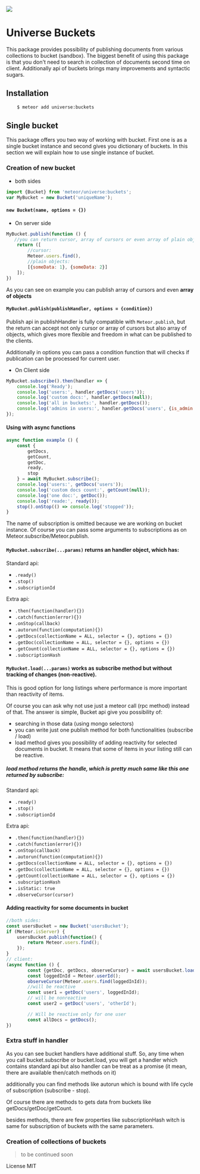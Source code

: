 <a href="http://unicms.io"><img src="http://unicms.io/banners/standalone.png" /></a>

# Universe Buckets
This package provides possibility of publishing documents
from various collections to bucket (sandbox).
The biggest benefit of using this package is that
you don't need to search in collection of documents
second time on client.
Additionally api of buckets brings many improvements and syntactic sugars.

## Installation
```sh
    $ meteor add universe:buckets
```
## Single bucket
This package offers you two way of working with bucket.
First one is as a single bucket instance and second gives you dictionary of buckets.
In this section we will explain how to use single instance of bucket.

### Creation of new bucket

- both sides

```js
import {Bucket} from 'meteor/universe:buckets';
var MyBucket = new Bucket('uniqueName');
```

#### `new Bucket(name, options = {})`


- On server side

```js
MyBucket.publish(function () {
   //you can return cursor, array of cursors or even array of plain objects
    return ([
        //cursor:
        Meteor.users.find(),
        //plain objects:
        [{someData: 1}, {someData: 2}]
    ]);
})
```
As you can see on example you can publish array of cursors and even **array of objects**

#### `MyBucket.publish(publishHandler, options = {condition})`

Publish api in publishHandler is fully compatible with `Meteor.publish`,
but the return can accept not only cursor or array of cursors but also array of objects,
which gives more flexible and freedom in what can be published to the clients.

Additionally in options you can pass a condition function that will checks if publication
can be processed for current user.


- On Client side

```js
MyBucket.subscribe().then(handler => {
    console.log('Ready');
    console.log('users:', handler.getDocs('users'));
    console.log('custom docs:', handler.getDocs(null));
    console.log('all in buckets:', handler.getDocs());
    console.log('admins in users:', handler.getDocs('users', {is_admin: true}, {limit:2}));
});
```


#### Using with async functions

```js
async function example () {
    const {
        getDocs,
        getCount,
        getDoc,
        ready,
        stop
    } = await MyBucket.subscribe();
    console.log('users:', getDocs('users'));
    console.log('custom docs count:', getCount(null));
    console.log('one doc:', getDoc());
    console.log('reade:', ready());
    stop().onStop(() => console.log('stopped'));
}
```

The name of subscription is omitted because we are working on bucket instance.
Of course you can pass some arguments to subscriptions as on Meteor.subscribe/Meteor.publish.


#### `MyBucket.subscribe(...params)` returns an handler object, which has:

Standard api:

- `.ready()`
- `.stop()`
- `.subscriptionId`

Extra api:

- `.then(function(handler){})`
- `.catch(function(error){})`
- `.onStop(callback)`
- `.autorun(function(computation){})`
- `.getDocs(collectionName = ALL, selector = {}, options = {})`
- `.getDoc(collectionName = ALL, selector = {}, options = {})`
- `.getCount(collectionName = ALL, selector = {}, options = {})`
- `.subscriptionHash`

#### `MyBucket.load(...params)` works as subscribe method but without tracking of changes (non-reactive).
This is good option for long listings where performance is more important than reactivity of items. 

Of course you can ask why not use just a meteor call (rpc method) instead of that.
The answer is simple, Bucket api give you possibility of:

- searching in those data (using mongo selectors)
- you can write just one publish method for both functionalities (subscribe / load)
- load method gives you possibility of adding reactivity for selected documents in bucket. It means that some of items in your listing still can be reactive. 

##### load method returns the handle, which is pretty much same like this one returned by subscribe:

Standard api:

- `.ready()`
- `.stop()`
- `.subscriptionId`

Extra api:

- `.then(function(handler){})`
- `.catch(function(error){})`
- `.onStop(callback)`
- `.autorun(function(computation){})`
- `.getDocs(collectionName = ALL, selector = {}, options = {})`
- `.getDoc(collectionName = ALL, selector = {}, options = {})`
- `.getCount(collectionName = ALL, selector = {}, options = {})`
- `.subscriptionHash`
- `.isStatic: true`
- `.observeCursor(cursor)`

#### Adding reactivity for some documents in bucket

```js
//both sides:
const usersBucket = new Bucket('usersBucket');
if (Meteor.isServer) {
    usersBucket.publish(function() {
        return Meteor.users.find();
    });
}
// client:
(async function () {
        const {getDoc, getDocs, observeCursor} = await usersBucket.load();
        const loggedInId = Meteor.userId();
        observeCursor(Meteor.users.find(loggedInId));
        //will be reactive
        const user1 = getDoc('users', loggedInId);
        // will be nonreactive
        const user2 = getDoc('users', 'otherId');

        // Will be reactive only for one user
        const allDocs = getDocs();
})
```


### Extra stuff in handler
As you can see bucket handlers have additional stuff.
So, any time when you call bucket.subscribe or bucket.load,
you will get a handler which contains standard api but also handler can be treat as a promise (it mean, there are available then/catch methods on it)

additionally you can find methods like autorun which is bound with life cycle of subscription (subscribe - stop).

Of course there are methods to gets data from buckets like getDocs/getDoc/getCount.

besides methods, there are few properties like subscriptionHash
witch is same for subscription of buckets with the same parameters. 


### Creation of collections of buckets
> to be continued soon

License MIT
